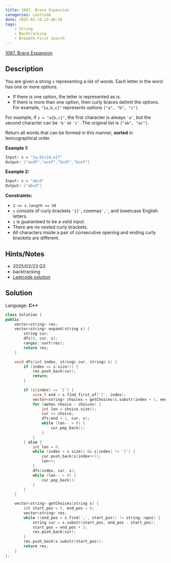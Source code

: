 ```yaml
---
title: 1087. Brace Expansion
categories: Leetcode
date: 2025-03-19 22:40:24
tags:
    - String
    - Backtracking
    - Breadth-First Search
---
```


[1087. Brace Expansion](https://leetcode.com/problems/brace-expansion/description/?envType=company&envId=snapchat&favoriteSlug=snapchat-more-than-six-months)

## Description

You are given a string `s` representing a list of words. Each letter in the word has one or more options.

- If there is one option, the letter is represented as is.
- If there is more than one option, then curly braces delimit the options. For example, `"{a,b,c}"` represents options `["a", "b", "c"]`.

For example, if `s = "a{b,c}"`, the first character is always `'a'`, but the second character can be `'b'` or `'c'`. The original list is `["ab", "ac"]`.

Return all words that can be formed in this manner, **sorted**  in lexicographical order.

**Example 1:**

```bash
Input: s = "{a,b}c{d,e}f"
Output: ["acdf","acef","bcdf","bcef"]
```

**Example 2:**

```bash
Input: s = "abcd"
Output: ["abcd"]
```

**Constraints:**

- `1 <= s.length <= 50`
- `s` consists of curly brackets `'{}'`, commas`','`, and lowercase English letters.
- `s` is guaranteed to be a valid input.
- There are no nested curly brackets.
- All characters inside a pair of consecutive opening and ending curly brackets are different.

## Hints/Notes

- 2025/02/23 Q3
- backtracking
- [Leetcode solution](https://leetcode.com/problems/brace-expansion/editorial/?envType=company&envId=snapchat&favoriteSlug=snapchat-more-than-six-months)

## Solution

Language: **C++**

```C++
class Solution {
public:
    vector<string> res;
    vector<string> expand(string s) {
        string cur;
        dfs(0, cur, s);
        ranges::sort(res);
        return res;
    }

    void dfs(int index, string& cur, string& s) {
        if (index == s.size()) {
            res.push_back(cur);
            return;
        }

        if (s[index] == '{') {
            size_t end = s.find_first_of('}', index);
            vector<string> choices = getChoices(s.substr(index + 1, end - index - 1));
            for (auto& choice : choices) {
                int len = choice.size();
                cur += choice;
                dfs(end + 1, cur, s);
                while (len-- > 0) {
                    cur.pop_back();
                }
            }
        } else {
            int len = 0;
            while (index < s.size() && s[index] != '{') {
                cur.push_back(s[index++]);
                len++;
            }
            dfs(index, cur, s);
            while (len-- > 0) {
                cur.pop_back();
            }
        }
    }

    vector<string> getChoices(string s) {
        int start_pos = 0, end_pos = 0;
        vector<string> res;
        while ((end_pos = s.find(',', start_pos)) != string::npos) {
            string cur = s.substr(start_pos, end_pos - start_pos);
            start_pos = end_pos + 1;
            res.push_back(cur);
        }
        res.push_back(s.substr(start_pos));
        return res;
    }
};
```

